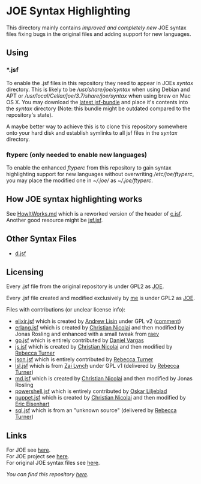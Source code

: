 # JOE Syntax Highlighting

This directory mainly contains *improved and completely new* JOE syntax files
fixing bugs in the original files and adding support for new languages.

## Using

### *.jsf

To enable the .jsf files in this repository they need to appear in JOEs
*syntax* directory.  This is likely to be */usr/share/joe/syntax* when using
Debian and APT or */usr/local/Cellar/joe/3.7/share/joe/syntax* when using brew
on Mac OS X.  You may download the
[latest jsf-bundle](https://github.com/downloads/cmur2/joe-syntax/jsf-bundle_2.tar)
and place it's contents into the *syntax* directory (Note: this bundle might
be outdated compared to the repository's state).

A maybe better way to achieve this is to clone this repository somewhere
onto your hard disk and establish symlinks to all jsf files in the *syntax*
directory.

### ftyperc (only needed to enable new languages)

To enable the enhanced *ftyperc* from this repository to gain syntax
highlighting support for new languages without overwriting
*/etc/joe/ftyperc*, you may place the modified one in *~/.joe/* as
*~/.joe/ftyperc*.

## How JOE syntax highlighting works

See [HowItWorks.md](https://github.com/cmur2/joe-syntax/blob/master/HowItWorks.md)
which is a reworked version of the header of
[c.jsf](http://joe-editor.hg.sourceforge.net/hgweb/joe-editor/joe-editor/file/tip/syntax/c.jsf.in).
Another good resource might be
[jsf.jsf](http://joe-editor.hg.sourceforge.net/hgweb/joe-editor/joe-editor/file/tip/syntax/jsf.jsf.in).

## Other Syntax Files

* [d.jsf](https://gist.github.com/1032393)

## Licensing

Every .jsf file from the original repository is under GPL2 as [JOE](http://sourceforge.net/projects/joe-editor/).

Every .jsf file created and modified exclusively by [me](https://github.com/cmur2) is under GPL2 as [JOE](http://sourceforge.net/projects/joe-editor/).

Files with contributions (or unclear license info):

* [elixir.jsf](https://github.com/cmur2/joe-syntax/blob/master/elixir.jsf) which is created by [Andrew Lisin](https://github.com/avli) under GPL v2 ([comment](https://github.com/cmur2/joe-syntax/pull/18#issuecomment-69193456))
* [erlang.jsf](https://github.com/cmur2/joe-syntax/blob/master/erlang.jsf) which is created by [Christian Nicolai](https://github.com/cmur2) and then modified by Jonas Rosling and enhanced with a small tweak from [raev](https://github.com/raev)
* [go.jsf](https://github.com/cmur2/joe-syntax/blob/master/go.jsf) which is entirely contributed by [Daniel Vargas](https://github.com/danielvargas)
* [js.jsf](https://github.com/cmur2/joe-syntax/blob/master/js.jsf) which is created by [Christian Nicolai](https://github.com/cmur2) and then modified by [Rebecca Turner](https://github.com/iarna)
* [json.jsf](https://github.com/cmur2/joe-syntax/blob/master/json.jsf) which is entirely contributed by [Rebecca Turner](https://github.com/iarna)
* [lsl.jsf](https://github.com/cmur2/joe-syntax/blob/master/lsl.jsf) which is from [Zai Lynch](https://wiki.secondlife.com/wiki/User:Zai_Lynch) under GPL v1 (delivered by [Rebecca Turner](https://github.com/iarna))
* [md.jsf](https://github.com/cmur2/joe-syntax/blob/master/md.jsf) which is created by [Christian Nicolai](https://github.com/cmur2) and then modified by Jonas Rosling
* [powershell.jsf](https://github.com/cmur2/joe-syntax/blob/master/powershell.jsf) which is entirely contributed by [Oskar Liljeblad](https://github.com/osklil)
* [puppet.jsf](https://github.com/cmur2/joe-syntax/blob/master/puppet.jsf) which is created by [Christian Nicolai](https://github.com/cmur2) and then modified by [Eric Eisenhart](https://github.com/eeisenhart)
* [sql.jsf](https://github.com/cmur2/joe-syntax/blob/master/sql.jsf) which is from an "unknown source" (delivered by [Rebecca Turner](https://github.com/iarna))

## Links

For JOE see [here](http://joe-editor.sourceforge.net/).  
For JOE project see [here](http://sourceforge.net/projects/joe-editor/).  
For original JOE syntax files see [here](http://joe-editor.hg.sourceforge.net/hgweb/joe-editor/joe-editor/file/tip/syntax).  

*You can find this repository [here](https://github.com/cmur2/joe-syntax).*
